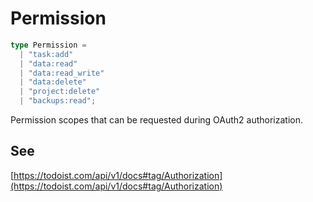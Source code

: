 # Permission

```ts
type Permission = 
  | "task:add"
  | "data:read"
  | "data:read_write"
  | "data:delete"
  | "project:delete"
  | "backups:read";
```

Permission scopes that can be requested during OAuth2 authorization.

## See

[https://todoist.com/api/v1/docs#tag/Authorization](https://todoist.com/api/v1/docs#tag/Authorization)
